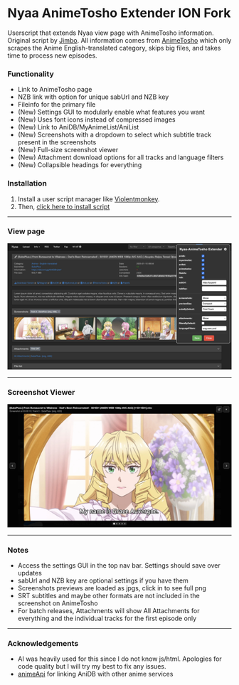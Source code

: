 # Nyaa AnimeTosho Extender ION Fork

Userscript that extends Nyaa view page with AnimeTosho information. Original script by [Jimbo](https://gitea.com/Jimbo/PT-Userscripts/src/branch/main/nyaa-animetosho.user.js). All information comes from [AnimeTosho](https://animetosho.org/) which only scrapes the Anime English-translated category, skips big files, and takes time to process new episodes.

### Functionality
- Link to AnimeTosho page
- NZB link with option for unique sabUrl and NZB key
- Fileinfo for the primary file
- (New) Settings GUI to modularly enable what features you want
- (New) Uses font icons instead of compressed images
- (New) Link to AniDB/MyAnimeList/AniList
- (New) Screenshots with a dropdown to select which subtitle track present in the screenshots
- (New) Full-size screenshot viewer
- (New) Attachment download options for all tracks and language filters
- (New) Collapsible headings for everything

### Installation
1. Install a user script manager like [Violentmonkey](https://violentmonkey.github.io/).
2. Then, [click here to install script](https://github.com/IONI0/Nyaa-AnimeTosho-Extender-ION-Fork/raw/refs/heads/main/Nyaa-AnimeTosho-Extender-ION-Fork.user.js)

---

### View page
![](main_image.jpg)

---

### Screenshot Viewer
![Screenshot Viewer](screenshot_viewer.jpg)

---

### Notes
- Access the settings GUI in the top nav bar. Settings should save over updates
- sabUrl and NZB key are optional settings if you have them
- Screenshots previews are loaded as jpgs, click in to see full png
- SRT subtitles and maybe other formats are not included in the screenshot on AnimeTosho
- For batch releases, Attachments will show All Attachments for everything and the individual tracks for the first episode only

---

### Acknowledgements
- AI was heavily used for this since I do not know js/html. Apologies for code quality but I will try my best to fix any issues.
- [animeApi](https://github.com/nattadasu/animeApi) for linking AniDB with other anime services